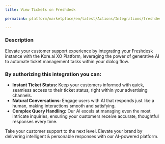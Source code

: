 ```yaml
---
title: View Tickets on Freshdesk

permalink: platform/marketplace/en/latest/Actions/Integrations/freshdesk_genAIViewTickets

---
```


### Description

Elevate your customer support experience by integrating your Freshdesk instance with the Kore.ai XO Platform, leveraging the power of generative AI to automate ticket management tasks within your dialog flow. 


### By authorizing this integration you can:
- **Instant Ticket Status:** Keep your customers informed with quick, seamless access to their ticket status, right within your advertising channels.
- **Natural Conversations:** Engage users with AI that responds just like a human, making interactions smooth and satisfying.
- **Complex Query Handling:** Our AI excels at managing even the most intricate inquiries, ensuring your customers receive accurate, thoughtful responses every time.

Take your customer support to the next level. Elevate your brand by delivering intelligent & personable responses with our AI-powered platform.
